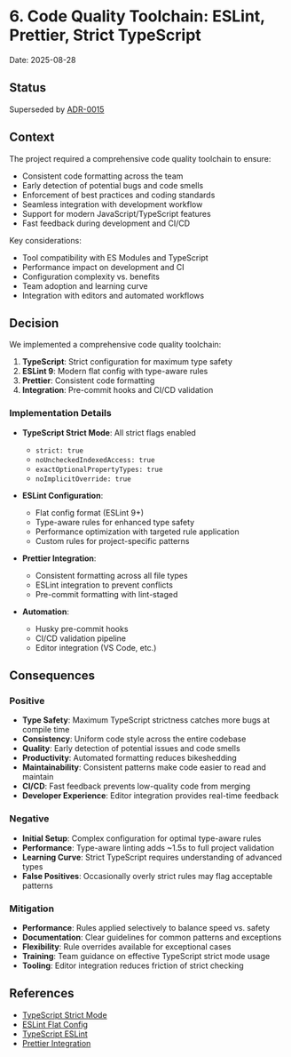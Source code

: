 # 6. Code Quality Toolchain: ESLint, Prettier, Strict TypeScript

Date: 2025-08-28

## Status

Superseded by [ADR-0015](./0015-extended-code-quality-toolchain.md)

## Context

The project required a comprehensive code quality toolchain to ensure:

- Consistent code formatting across the team
- Early detection of potential bugs and code smells
- Enforcement of best practices and coding standards
- Seamless integration with development workflow
- Support for modern JavaScript/TypeScript features
- Fast feedback during development and CI/CD

Key considerations:

- Tool compatibility with ES Modules and TypeScript
- Performance impact on development and CI
- Configuration complexity vs. benefits
- Team adoption and learning curve
- Integration with editors and automated workflows

## Decision

We implemented a comprehensive code quality toolchain:

1. **TypeScript**: Strict configuration for maximum type safety
2. **ESLint 9**: Modern flat config with type-aware rules
3. **Prettier**: Consistent code formatting
4. **Integration**: Pre-commit hooks and CI/CD validation

### Implementation Details

- **TypeScript Strict Mode**: All strict flags enabled
  - `strict: true`
  - `noUncheckedIndexedAccess: true`
  - `exactOptionalPropertyTypes: true`
  - `noImplicitOverride: true`

- **ESLint Configuration**:
  - Flat config format (ESLint 9+)
  - Type-aware rules for enhanced type safety
  - Performance optimization with targeted rule application
  - Custom rules for project-specific patterns

- **Prettier Integration**:
  - Consistent formatting across all file types
  - ESLint integration to prevent conflicts
  - Pre-commit formatting with lint-staged

- **Automation**:
  - Husky pre-commit hooks
  - CI/CD validation pipeline
  - Editor integration (VS Code, etc.)

## Consequences

### Positive

- **Type Safety**: Maximum TypeScript strictness catches more bugs at compile time
- **Consistency**: Uniform code style across the entire codebase
- **Quality**: Early detection of potential issues and code smells
- **Productivity**: Automated formatting reduces bikeshedding
- **Maintainability**: Consistent patterns make code easier to read and maintain
- **CI/CD**: Fast feedback prevents low-quality code from merging
- **Developer Experience**: Editor integration provides real-time feedback

### Negative

- **Initial Setup**: Complex configuration for optimal type-aware rules
- **Performance**: Type-aware linting adds ~1.5s to full project validation
- **Learning Curve**: Strict TypeScript requires understanding of advanced types
- **False Positives**: Occasionally overly strict rules may flag acceptable patterns

### Mitigation

- **Performance**: Rules applied selectively to balance speed vs. safety
- **Documentation**: Clear guidelines for common patterns and exceptions
- **Flexibility**: Rule overrides available for exceptional cases
- **Training**: Team guidance on effective TypeScript strict mode usage
- **Tooling**: Editor integration reduces friction of strict checking

## References

- [TypeScript Strict Mode](https://www.typescriptlang.org/tsconfig#strict)
- [ESLint Flat Config](https://eslint.org/docs/latest/use/configure/configuration-files-new)
- [TypeScript ESLint](https://typescript-eslint.io/)
- [Prettier Integration](https://prettier.io/docs/en/integrating-with-linters.html)
